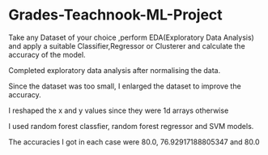 # Grades-Teachnook-ML-Project
Take any Dataset of your choice ,perform EDA(Exploratory Data Analysis) and apply a suitable Classifier,Regressor or Clusterer and calculate the accuracy of the model.
<p>Completed exploratory data analysis after normalising the data. </p>
<p> Since the dataset was too small, I enlarged the dataset to improve the accuracy.</p>
<p>I reshaped the x and y values since they were 1d arrays otherwise</p>
<p> I used random forest classfier, random forest regressor and SVM models.</p>
<p>The accuracies I got in each case were 80.0, 76.92917188805347 and 80.0 </p>
